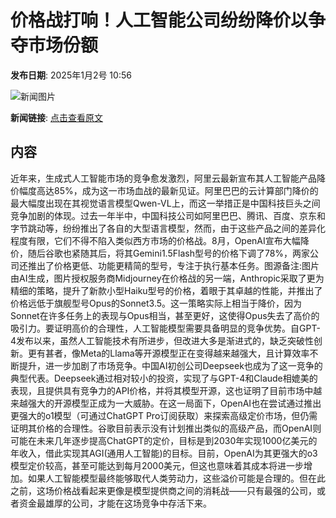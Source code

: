 # 价格战打响！人工智能公司纷纷降价以争夺市场份额

**发布日期**: 2025年1月2号 10:56

![新闻图片](https://upload.chinaz.com/2025/0102/6387141218472440098785798.jpg)

**新闻链接**: [点击查看原文](https://www.aibase.com/zh/news/14411)

## 内容

近年来，生成式人工智能市场的竞争愈发激烈，阿里云最新宣布其人工智能产品降价幅度高达85%，成为这一市场血战的最新见证。阿里巴巴的云计算部门降价的最大幅度出现在其视觉语言模型Qwen-VL上，而这一举措正是中国科技巨头之间竞争加剧的体现。过去一年半中，中国科技公司如阿里巴巴、腾讯、百度、京东和字节跳动等，纷纷推出了各自的大型语言模型，然而，由于这些产品之间的差异化程度有限，它们不得不陷入类似西方市场的价格战。8月，OpenAI宣布大幅降价，随后谷歌也紧随其后，将其Gemini1.5Flash型号的价格下调了78%，两家公司还推出了价格更低、功能更精简的型号，专注于执行基本任务。图源备注:图片由AI生成，图片授权服务商Midjourney在价格战的另一端，Anthropic采取了更为精细的策略，提升了新款小型Haiku型号的价格，着眼于其卓越的性能，并推出了价格远低于旗舰型号Opus的Sonnet3.5。这一策略实际上相当于降价，因为Sonnet在许多任务上的表现与Opus相当，甚至更好，这使得Opus失去了高价的吸引力。要证明高价的合理性，人工智能模型需要具备明显的竞争优势。自GPT-4发布以来，虽然人工智能技术有所进步，但改进大多是渐进式的，缺乏突破性创新。更有甚者，像Meta的Llama等开源模型正在变得越来越强大，且计算效率不断提升，进一步加剧了市场竞争。中国AI初创公司Deepseek也成为了这一竞争的典型代表。Deepseek通过相对较小的投资，实现了与GPT-4和Claude相媲美的表现，且提供具有竞争力的API价格，并将其模型开源，这也证明了目前市场中越来越强大的开源模型正成为一大威胁。在这一局面下，OpenAI也在尝试通过推出更强大的o1模型（可通过ChatGPT Pro订阅获取）来探索高级定价市场，但仍需证明其价格的合理性。谷歌目前表示没有计划推出类似的高级产品，而OpenAI则可能在未来几年逐步提高ChatGPT的定价，目标是到2030年实现1000亿美元的年收入，借此实现其AGI(通用人工智能)的目标。目前，OpenAI为其更强大的o3模型定价较高，甚至可能达到每月2000美元，但这也意味着其成本将进一步增加。如果人工智能模型最终能够取代人类劳动力，这些溢价可能是合理的。但在此之前，这场价格战看起来更像是模型提供商之间的消耗战——只有最强的公司，或者资金最雄厚的公司，才能在这场竞争中存活下来。
